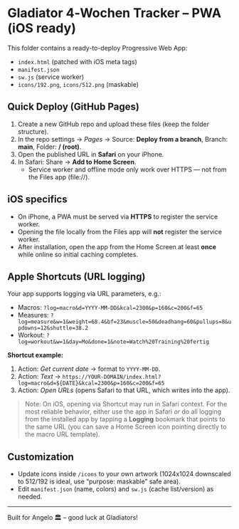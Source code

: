 # Gladiator 4‑Wochen Tracker – PWA (iOS ready)

This folder contains a ready-to-deploy Progressive Web App:
- `index.html` (patched with iOS meta tags)
- `manifest.json`
- `sw.js` (service worker)
- `icons/192.png`, `icons/512.png` (maskable)

## Quick Deploy (GitHub Pages)
1. Create a new GitHub repo and upload these files (keep the folder structure).
2. In the repo settings → *Pages* → Source: **Deploy from a branch**, Branch: **main**, Folder: **/ (root)**.
3. Open the published URL in **Safari** on your iPhone.
4. In Safari: Share → **Add to Home Screen**.
   - Service worker and offline mode only work over HTTPS — not from the Files app (file://).

## iOS specifics
- On iPhone, a PWA must be served via **HTTPS** to register the service worker.
- Opening the file locally from the Files app will **not** register the service worker.
- After installation, open the app from the Home Screen at least **once** while online so initial caching completes.

## Apple Shortcuts (URL logging)
Your app supports logging via URL parameters, e.g.:
- Macros: `?log=macro&d=YYYY-MM-DD&kcal=2300&p=160&c=200&f=65`
- Measures: `?log=measure&w=1&weight=68.4&bf=23&muscle=50&deadhang=60&pullups=8&updowns=12&shuttle=38.2`
- Workout: `?log=workout&w=1&day=Mo&done=1&note=Watch%20Training%20fertig`

**Shortcut example:**
1. Action: *Get current date* → format to `YYYY-MM-DD`.
2. Action: *Text* → `https://YOUR-DOMAIN/index.html?log=macro&d=${DATE}&kcal=2300&p=160&c=200&f=65`
3. Action: *Open URLs* (opens Safari to that URL, which writes into the app).

> Note: On iOS, opening via Shortcut may run in Safari context. For the most reliable behavior, either use the app in Safari *or* do all logging from the installed app by tapping a **Logging** bookmark that points to the same URL (you can save a Home Screen icon pointing directly to the macro URL template).

## Customization
- Update icons inside `/icons` to your own artwork (1024x1024 downscaled to 512/192 is ideal, use “purpose: maskable” safe area).
- Edit `manifest.json` (name, colors) and `sw.js` (cache list/version) as needed.

---
Built for Angelo 🏛️ – good luck at Gladiators!